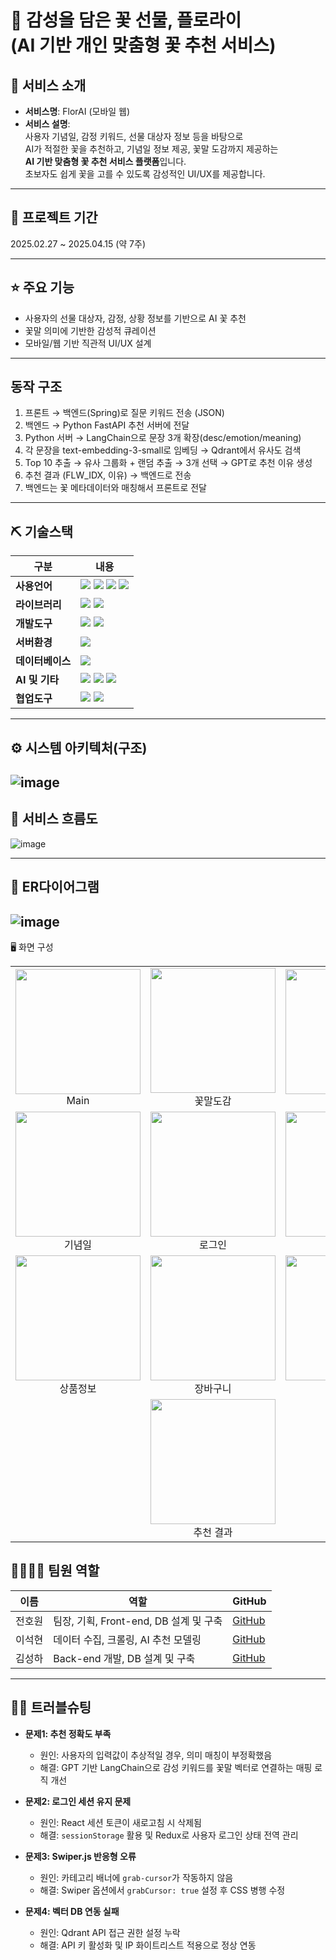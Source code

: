 # 📎 감성을 담은 꽃 선물, 플로라이 </br>(AI 기반 개인 맞춤형 꽃 추천 서비스)

## 👀 서비스 소개
- **서비스명**: FlorAI (모바일 웹)
- **서비스 설명**:  
  사용자 기념일, 감정 키워드, 선물 대상자 정보 등을 바탕으로  
  AI가 적절한 꽃을 추천하고, 기념일 정보 제공, 꽃말 도감까지 제공하는  
  **AI 기반 맞춤형 꽃 추천 서비스 플랫폼**입니다.  
  초보자도 쉽게 꽃을 고를 수 있도록 감성적인 UI/UX를 제공합니다.

---

## 📅 프로젝트 기간
2025.02.27 ~ 2025.04.15 (약 7주)

---

## ⭐ 주요 기능
- 사용자의 선물 대상자, 감정, 상황 정보를 기반으로 AI 꽃 추천
- 꽃말 의미에 기반한 감성적 큐레이션
- 모바일/웹 기반 직관적 UI/UX 설계

---
## 동작 구조
1. 프론트 → 백엔드(Spring)로 질문 키워드 전송 (JSON)
2. 백엔드 → Python FastAPI 추천 서버에 전달
3. Python 서버 → LangChain으로 문장 3개 확장(desc/emotion/meaning)
4. 각 문장을 text-embedding-3-small로 임베딩 → Qdrant에서 유사도 검색
5. Top 10 추출 → 유사 그룹화 + 랜덤 추출 → 3개 선택 → GPT로 추천 이유 생성
6. 추천 결과 (FLW_IDX, 이유) → 백엔드로 전송
7. 백엔드는 꽃 메타데이터와 매칭해서 프론트로 전달

--- 

## ⛏ 기술스택

| 구분 | 내용 |
|------|------|
| **사용언어** | ![](https://img.shields.io/badge/HTML5-E34F26?style=for-the-badge&logo=HTML5&logoColor=white) ![](https://img.shields.io/badge/CSS3-1572B6?style=for-the-badge&logo=CSS3&logoColor=white) ![](https://img.shields.io/badge/JavaScript-F7DF1E?style=for-the-badge&logo=JavaScript&logoColor=white) ![](https://img.shields.io/badge/React-61DAFB?style=for-the-badge&logo=React&logoColor=black) |
| **라이브러리** | ![](https://img.shields.io/badge/Swiper-6332F6?style=for-the-badge&logo=Swiper&logoColor=white) ![](https://img.shields.io/badge/axios-5A29E4?style=for-the-badge&logo=axios&logoColor=white) |
| **개발도구** | ![](https://img.shields.io/badge/VScode-007ACC?style=for-the-badge&logo=VisualStudioCode&logoColor=white) ![](https://img.shields.io/badge/Figma-F24E1E?style=for-the-badge&logo=Figma&logoColor=white) |
| **서버환경** | ![](https://img.shields.io/badge/SpringBoot-6DB33F?style=for-the-badge&logo=SpringBoot&logoColor=white) |
| **데이터베이스** | ![](https://img.shields.io/badge/MySQL-4479A1?style=for-the-badge&logo=MySQL&logoColor=white) |
| **AI 및 기타** | ![](https://img.shields.io/badge/OpenAI-412991?style=for-the-badge&logo=openai&logoColor=white) ![](https://img.shields.io/badge/LangChain-000000?style=for-the-badge) ![](https://img.shields.io/badge/Qdrant-1A1A1A?style=for-the-badge) |
| **협업도구** | ![](https://img.shields.io/badge/Git-F05032?style=for-the-badge&logo=Git&logoColor=white) ![](https://img.shields.io/badge/GitHub-181717?style=for-the-badge&logo=GitHub&logoColor=white) |

---

## ⚙ 시스템 아키텍처(구조)
![image](https://github.com/user-attachments/assets/43de95b0-198f-40ba-aff9-0973f5e87ee3)
---
## 📌 서비스 흐름도
![image](https://github.com/user-attachments/assets/dbb404b6-08bd-4216-88ad-62cf8815747a)

---
## 📌 ER다이어그램
![image](https://github.com/user-attachments/assets/74cb9c17-1bd0-423f-a08f-d99c35e416cc)
---

🖥 화면 구성
<table> <tr> <td align="center"> <img src="https://github.com/user-attachments/assets/213a9bbc-761c-444a-aa2a-b77a1d668b64" width="200"/><br/>Main </td> <td align="center"> <img src="https://github.com/user-attachments/assets/51009a12-8202-4249-a2ac-0a0ba6e6a425" width="200"/><br/>꽃말도감 </td> <td align="center"> <img src="https://github.com/user-attachments/assets/d6a42671-4d3e-414d-9be8-b0cec9e96d31" width="200"/><br/>Shop </td> </tr> <tr> <td align="center"> <img src="https://github.com/user-attachments/assets/b9076dec-9ff5-47c4-9686-9c38954989d9" width="200"/><br/>기념일 </td> <td align="center"> <img src="https://github.com/user-attachments/assets/f476a419-4d34-4609-80ce-d90b0ce8788a" width="200"/><br/>로그인 </td> <td align="center"> <img src="https://github.com/user-attachments/assets/8c724ad5-9390-423d-b4b8-db356f1eed9c" width="200"/><br/>회원가입 </td> </tr> <tr> <td align="center"> <img src="https://github.com/user-attachments/assets/b39aec6e-0db3-40ce-a13e-285646d67e28" width="200"/><br/>상품정보 </td> <td align="center"> <img src="https://github.com/user-attachments/assets/d0d2a91b-85ca-4f4f-b23b-bbd03912d1e9" width="200"/><br/>장바구니 </td> <td align="center"> <img src="https://github.com/user-attachments/assets/8a2696b7-3971-4151-af7c-b79d53937e35" width="200"/><br/>추천 설문 </td> </tr> <tr> <td align="center" colspan="3"> <img src="https://github.com/user-attachments/assets/9b4a82ef-5414-4b07-a887-f5dce0c6d8db" width="200"/><br/>추천 결과 </td> </tr> </table>

## 👨‍👩‍👦‍👦 팀원 역할

| 이름 | 역할 | GitHub |
|------|------|--------|
| 전호원 | 팀장, 기획, Front-end, DB 설계 및 구축 | [GitHub](https://github.com/사용자ID) |
| 이석현 | 데이터 수집, 크롤링, AI 추천 모델링 | [GitHub](https://github.com/lsh7897/florAI) |
| 김성하 | Back-end 개발, DB 설계 및 구축 | [GitHub](https://github.com/julle0123/Florai) |

---

## 🤾‍♂️ 트러블슈팅

- **문제1: 추천 정확도 부족**  
  - 원인: 사용자의 입력값이 추상적일 경우, 의미 매칭이 부정확했음  
  - 해결: GPT 기반 LangChain으로 감성 키워드를 꽃말 벡터로 연결하는 매핑 로직 개선

- **문제2: 로그인 세션 유지 문제**  
  - 원인: React 세션 토큰이 새로고침 시 삭제됨  
  - 해결: `sessionStorage` 활용 및 Redux로 사용자 로그인 상태 전역 관리

- **문제3: Swiper.js 반응형 오류**  
  - 원인: 카테고리 배너에 `grab-cursor`가 작동하지 않음  
  - 해결: Swiper 옵션에서 `grabCursor: true` 설정 후 CSS 병행 수정

- **문제4: 벡터 DB 연동 실패**  
  - 원인: Qdrant API 접근 권한 설정 누락  
  - 해결: API 키 활성화 및 IP 화이트리스트 적용으로 정상 연동
